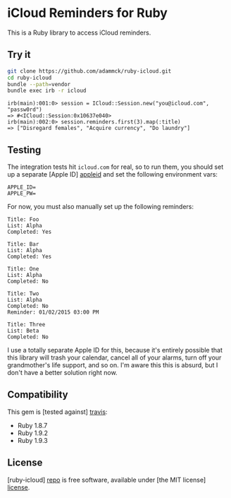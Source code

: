 # iCloud Reminders for Ruby

This is a Ruby library to access iCloud reminders.

## Try it

```sh
git clone https://github.com/adammck/ruby-icloud.git
cd ruby-icloud
bundle --path=vendor
bundle exec irb -r icloud
```

```irb
irb(main):001:0> session = ICloud::Session.new("you@icloud.com", "passw0rd")
=> #<ICloud::Session:0x10637e040>
irb(main):002:0> session.reminders.first(3).map(:title)
=> ["Disregard females", "Acquire currency", "Do laundry"]
```


## Testing

The integration tests hit `icloud.com` for real, so to run them, you should set
up a separate [Apple ID] [appleid] and set the following environment vars:

```
APPLE_ID=
APPLE_PW=
```

For now, you must also manually set up the following reminders:

```
Title: Foo
List: Alpha
Completed: Yes
```

```
Title: Bar
List: Alpha
Completed: Yes
```

```
Title: One
List: Alpha
Completed: No
```

```
Title: Two
List: Alpha
Completed: No
Reminder: 01/02/2015 03:00 PM
```

```
Title: Three
List: Beta
Completed: No
```

I use a totally separate Apple ID for this, because it's entirely possible that
this library will trash your calendar, cancel all of your alarms, turn off your
grandmother's life support, and so on. I'm aware this this is absurd, but I
don't have a better solution right now.


## Compatibility

This gem is [tested against] [travis]:

* Ruby 1.8.7
* Ruby 1.9.2
* Ruby 1.9.3


## License

[ruby-icloud] [repo] is free software, available under [the MIT license]
[license].




[repo]:    https://github.com/adammck/ruby-icloud
[license]: https://raw.github.com/adammck/ruby-icloud/master/LICENSE
[appleid]: https://appleid.apple.com
[travis]:  http://travis-ci.org/adammck/ruby-icloud
